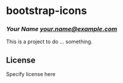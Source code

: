 # bootstrap-icons
### _Your Name <your.name@example.com>_

This is a project to do ... something.

## License

Specify license here

